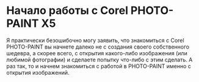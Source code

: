 # Начало работы с Corel PHOTO-PAINT X5

Я практически безошибочно могу заявить, что знакомиться с Corel PHOTO-PAINT вы начнете далеко не с создания своего собственного шедевра, а скорее всего, с открытия какого-либо изображения (или любимой фотографии) и сделаете попытку что-либо с этим сделать. А раз так, то и начнем знакомиться с работой в PHOTO-PAINT именно с открытия изображений.